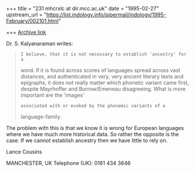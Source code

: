 +++
title = "231 mhcrxlc at dir.mcc.ac.uk"
date = "1995-02-27"
upstream_url = "https://list.indology.info/pipermail/indology/1995-February/002101.html"

+++
[Archive link](https://list.indology.info/pipermail/indology/1995-February/002101.html)

   Dr. S. Kalyanaraman writes:

>     I believe, that it is not necessary to establish 'ancestry' for a
>word. If
>     it is found across scores of languages spread across vast distances,
>and
>     authenticated in very, very ancient literary texts and epigraphs, it
>does
>     not really matter which phonetic variant came first, despite
>Mayrhoffer and
>     Burrow/Emeneau disagreeing. What is more important are the 'images'
>
>     associated with or evoked by the phonemic variants of a
>language-family.

The problem with this is that we know it is wrong for European languages
where we have much more historical data. So rather the opposite is the
case. If we cannot establish ancestry then we have little to rely on.

Lance Cousins

MANCHESTER, UK
Telephone (UK): 0161 434 3646








